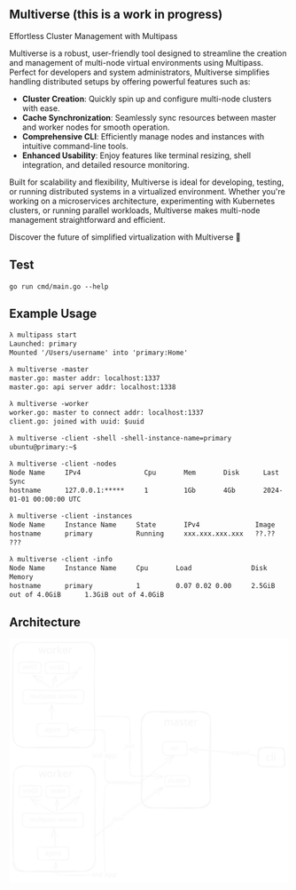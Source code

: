 ## Multiverse (this is a work in progress)

Effortless Cluster Management with Multipass

Multiverse is a robust, user-friendly tool designed to streamline the creation and management of multi-node virtual environments using Multipass. Perfect for developers and system administrators, Multiverse simplifies handling distributed setups by offering powerful features such as:

- **Cluster Creation**: Quickly spin up and configure multi-node clusters with ease.
- **Cache Synchronization**: Seamlessly sync resources between master and worker nodes for smooth operation.
- **Comprehensive CLI**: Efficiently manage nodes and instances with intuitive command-line tools.
- **Enhanced Usability**: Enjoy features like terminal resizing, shell integration, and detailed resource monitoring.

Built for scalability and flexibility, Multiverse is ideal for developing, testing, or running distributed systems in a virtualized environment. Whether you're working on a microservices architecture, experimenting with Kubernetes clusters, or running parallel workloads, Multiverse makes multi-node management straightforward and efficient.

Discover the future of simplified virtualization with Multiverse :rocket:

## Test

```shell
go run cmd/main.go --help
```

## Example Usage

```text
λ multipass start
Launched: primary
Mounted '/Users/username' into 'primary:Home'
```

```text
λ multiverse -master
master.go: master addr: localhost:1337
master.go: api server addr: localhost:1338
```

```text
λ multiverse -worker
worker.go: master to connect addr: localhost:1337
client.go: joined with uuid: $uuid
```

```text
λ multiverse -client -shell -shell-instance-name=primary
ubuntu@primary:~$
```

```text
λ multiverse -client -nodes
Node Name     IPv4                Cpu       Mem       Disk      Last Sync
hostname      127.0.0.1:*****     1         1Gb       4Gb       2024-01-01 00:00:00 UTC
```

```text
λ multiverse -client -instances
Node Name     Instance Name     State       IPv4              Image
hostname      primary           Running     xxx.xxx.xxx.xxx   ??.?? ???
```

```text
λ multiverse -client -info
Node Name     Instance Name     Cpu       Load               Disk                      Memory
hostname      primary           1         0.07 0.02 0.00     2.5GiB out of 4.0GiB      1.3GiB out of 4.0GiB
```

## Architecture

<picture>
  <source media="(prefers-color-scheme: dark)" srcset=".assets/architecture-dark.svg">
  <source media="(prefers-color-scheme: light)" srcset=".assets/architecture-normal.svg">
  <img alt="Multiverse Architecture" src=".assets/architecture-dark.svg">
</picture>